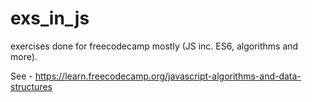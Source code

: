 # exs_in_js
exercises done for freecodecamp mostly (JS inc. ES6, algorithms and more).

See - https://learn.freecodecamp.org/javascript-algorithms-and-data-structures 
